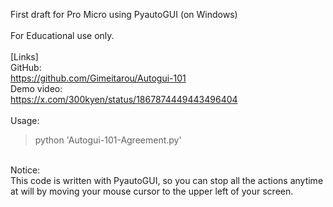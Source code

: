 First draft for Pro Micro using PyautoGUI (on Windows)<br>
<br>
For Educational use only.<br>
<br>
[Links]<br>
GitHub:<br>
<https://github.com/Gimeitarou/Autogui-101>
<br>
Demo video:<br>
<https://x.com/300kyen/status/1867874449443496404>
<br>
<br>
Usage:<br>
>python 'Autogui-101-Agreement.py'
<br>
Notice:<br>
This code is written with PyautoGUI, so you can stop all the actions anytime at will by moving your mouse cursor to the upper left of your screen.
